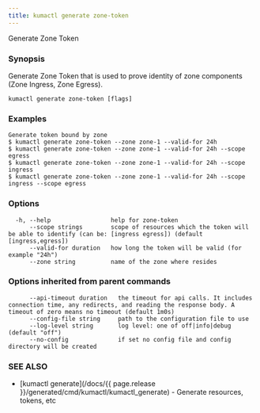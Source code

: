 ```yaml
---
title: kumactl generate zone-token
---
```


Generate Zone Token

### Synopsis

Generate Zone Token that is used to prove identity of zone components (Zone Ingress, Zone Egress).

```
kumactl generate zone-token [flags]
```

### Examples

```
Generate token bound by zone
$ kumactl generate zone-token --zone zone-1 --valid-for 24h
$ kumactl generate zone-token --zone zone-1 --valid-for 24h --scope egress
$ kumactl generate zone-token --zone zone-1 --valid-for 24h --scope ingress
$ kumactl generate zone-token --zone zone-1 --valid-for 24h --scope ingress --scope egress
```

### Options

```
  -h, --help                 help for zone-token
      --scope strings        scope of resources which the token will be able to identify (can be: [ingress egress]) (default [ingress,egress])
      --valid-for duration   how long the token will be valid (for example "24h")
      --zone string          name of the zone where resides
```

### Options inherited from parent commands

```
      --api-timeout duration   the timeout for api calls. It includes connection time, any redirects, and reading the response body. A timeout of zero means no timeout (default 1m0s)
      --config-file string     path to the configuration file to use
      --log-level string       log level: one of off|info|debug (default "off")
      --no-config              if set no config file and config directory will be created
```

### SEE ALSO

* [kumactl generate](/docs/{{ page.release }}/generated/cmd/kumactl/kumactl_generate)	 - Generate resources, tokens, etc

